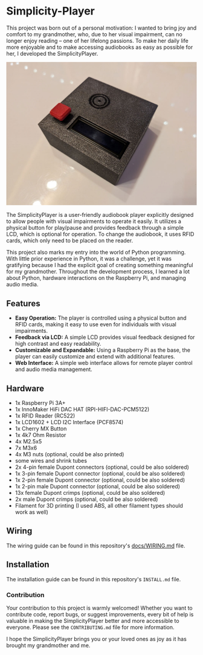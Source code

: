 # Simplicity-Player
This project was born out of a personal motivation: I wanted to bring joy and
comfort to my grandmother, who, due to her visual impairment, can no longer
enjoy reading – one of her lifelong passions. To make her daily life more
enjoyable and to make accessing audiobooks as easy as possible for her, I
developed the SimplicityPlayer.

![Simplicity-Player](docs/img/simplicityPlayer-finished.jpg)
  
The SimplicityPlayer is a user-friendly audiobook player explicitly designed to
allow people with visual impairments to operate it easily. It utilizes a
physical button for play/pause and provides feedback through a simple LCD, which
is optional for operation. To change the audiobook, it uses RFID cards, which
only need to be placed on the reader.  
  
This project also marks my entry into the world of Python programming. With
little prior experience in Python, it was a challenge, yet it was gratifying
because I had the explicit goal of creating something meaningful for my
grandmother. Throughout the development process, I learned a lot about Python,
hardware interactions on the Raspberry Pi, and managing audio media.  
  
## Features
- **Easy Operation:** The player is controlled using a physical button and RFID
cards, making it easy to use even for individuals with visual impairments.
- **Feedback via LCD:** A simple LCD provides visual feedback designed for high
contrast and easy readability.
- **Customizable and Expandable:** Using a Raspberry Pi as the base, the player
can easily customize and extend with additional features.
- **Web Interface:** A simple web interface allows for remote player control and
audio media management.

## Hardware
- 1x Raspberry Pi 3A+
- 1x InnoMaker HiFi DAC HAT (RPI-HIFI-DAC-PCM5122)
- 1x RFID Reader (RC522)
- 1x LCD1602 + LCD I2C Interface (PCF8574)
- 1x Cherry MX Button
- 1x 4k7 Ohm Resistor
- 4x M2.5x5
- 7x M3x6
- 4x M3 nuts (optional, could be also printed)
- some wires and shrink tubes
- 2x 4-pin female Dupont connectors (optional, could be also soldered)
- 1x 3-pin female Dupont connector (optional, could be also soldered)
- 1x 2-pin female Dupont connector (optional, could be also soldered)
- 1x 2-pin male Dupont connector (optional, could be also soldered)
- 13x female Dupont crimps (optional, could be also soldered)
- 2x male Dupont crimps (optional, could be also soldered)
- Filament for 3D printing (I used ABS, all other filament types should work as
well)

## Wiring
The wiring guide can be found in this repository's
[docs/WIRING.md](docs/WIRING.md) file.

## Installation
The installation guide can be found in this repository's `INSTALL.md` file.

### Contribution
Your contribution to this project is warmly welcomed! Whether you want to
contribute code, report bugs, or suggest improvements, every bit of help is
valuable in making the SimplicityPlayer better and more accessible to everyone.
Please see the `CONTRIBUTING.md` file for more information.  
  
I hope the SimplicityPlayer brings you or your loved ones as joy as it has
brought my grandmother and me.
